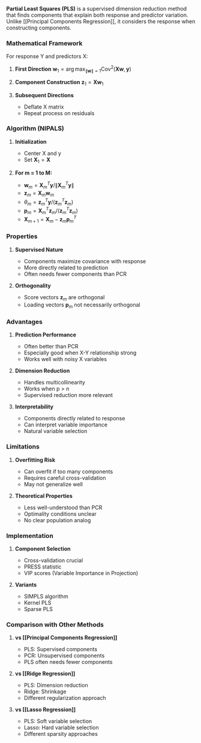 **Partial Least Squares (PLS)** is a supervised dimension reduction method that finds components that explain both response and predictor variation. Unlike [[Principal Components Regression]], it considers the response when constructing components.

### Mathematical Framework
For response Y and predictors X:

1. **First Direction**
   $\mathbf{w}_1 = \arg\max_{\|\mathbf{w}\|=1} \text{Cov}^2(\mathbf{X}\mathbf{w}, \mathbf{y})$

2. **Component Construction**
   $\mathbf{z}_1 = \mathbf{X}\mathbf{w}_1$

3. **Subsequent Directions**
   - Deflate X matrix
   - Repeat process on residuals

### Algorithm (NIPALS)
1. **Initialization**
   - Center X and y
   - Set $\mathbf{X}_1 = \mathbf{X}$

2. **For m = 1 to M:**
   - $\mathbf{w}_m = \mathbf{X}_m^T\mathbf{y}/\|\mathbf{X}_m^T\mathbf{y}\|$
   - $\mathbf{z}_m = \mathbf{X}_m\mathbf{w}_m$
   - $\theta_m = \mathbf{z}_m^T\mathbf{y}/(\mathbf{z}_m^T\mathbf{z}_m)$
   - $\mathbf{p}_m = \mathbf{X}_m^T\mathbf{z}_m/(\mathbf{z}_m^T\mathbf{z}_m)$
   - $\mathbf{X}_{m+1} = \mathbf{X}_m - \mathbf{z}_m\mathbf{p}_m^T$

### Properties
1. **Supervised Nature**
   - Components maximize covariance with response
   - More directly related to prediction
   - Often needs fewer components than PCR

2. **Orthogonality**
   - Score vectors $\mathbf{z}_m$ are orthogonal
   - Loading vectors $\mathbf{p}_m$ not necessarily orthogonal

### Advantages
1. **Prediction Performance**
   - Often better than PCR
   - Especially good when X-Y relationship strong
   - Works well with noisy X variables

2. **Dimension Reduction**
   - Handles multicollinearity
   - Works when p > n
   - Supervised reduction more relevant

3. **Interpretability**
   - Components directly related to response
   - Can interpret variable importance
   - Natural variable selection

### Limitations
1. **Overfitting Risk**
   - Can overfit if too many components
   - Requires careful cross-validation
   - May not generalize well

2. **Theoretical Properties**
   - Less well-understood than PCR
   - Optimality conditions unclear
   - No clear population analog

### Implementation
1. **Component Selection**
   - Cross-validation crucial
   - PRESS statistic
   - VIP scores (Variable Importance in Projection)

2. **Variants**
   - SIMPLS algorithm
   - Kernel PLS
   - Sparse PLS

### Comparison with Other Methods
1. **vs [[Principal Components Regression]]**
   - PLS: Supervised components
   - PCR: Unsupervised components
   - PLS often needs fewer components

2. **vs [[Ridge Regression]]**
   - PLS: Dimension reduction
   - Ridge: Shrinkage
   - Different regularization approach

3. **vs [[Lasso Regression]]**
   - PLS: Soft variable selection
   - Lasso: Hard variable selection
   - Different sparsity approaches